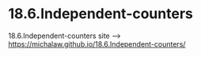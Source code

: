 # 18.6.Independent-counters
18.6.Independent-counters
site --> https://michalaw.github.io/18.6.Independent-counters/
